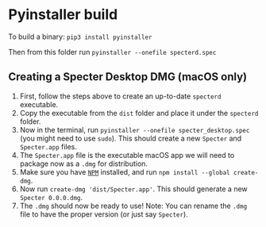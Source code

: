 # Pyinstaller build

To build a binary: `pip3 install pyinstaller`

Then from this folder run `pyinstaller --onefile specterd.spec`

## Creating a Specter Desktop DMG (macOS only)
1. First, follow the steps above to create an up-to-date `specterd` executable.
2. Copy the executable from the `dist` folder and place it under the `specterd` folder.
3. Now in the terminal, run `pyinstaller --onefile specter_desktop.spec` (you might need to use `sudo`). This should create a new `Specter` and `Specter.app` files.
4. The `Specter.app` file is the executable macOS app we will need to package now as a `.dmg` for distribution.
5. Make sure you have [`NPM`](https://www.npmjs.com/get-npm) installed, and run `npm install --global create-dmg`.
6. Now run `create-dmg 'dist/Specter.app'`. This should generate a new `Specter 0.0.0.dmg`.
7. The `.dmg` should now be ready to use! Note: You can rename the `.dmg` file to have the proper version (or just say `Specter`).
